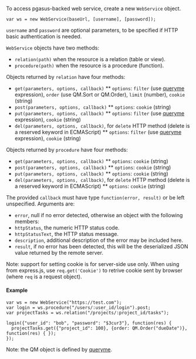 To access pgasus-backed web service, create a new `WebService` object.

`var ws = new WebService(baseUrl, [username], [password]);`

`username` and `password` are optional parameters, to be specified if HTTP basic authentication is needed.

`WebService` objects have two methods:
* `relation(path)` when the resource is a relation (table or view).
* `procedure(path)` when the resource is a procedure (function).

Objects returned by `relation` have four methods:
* `get(parameters, options, callback)`
** `options`: `filter` (use [queryme](https://github.com/debackerl/queryme) expression), `order` (use QM.Sort or QM.Order), `limit` (number), `cookie` (string)
* `post(parameters, options, callback)`
** `options`: `cookie` (string)
* `put(parameters, options, callback)`
** `options`: `filter` (use [queryme](https://github.com/debackerl/queryme) expression), `cookie` (string)
* `del(parameters, options, callback)`, for `delete` HTTP method (delete is a reserved keyword in ECMAScript)
** `options`: `filter` (use [queryme](https://github.com/debackerl/queryme) expression), `cookie` (string)

Objects returned by `procedure` have four methods:
* `get(parameters, options, callback)`
** `options`: `cookie` (string)
* `post(parameters, options, callback)`
** `options`: `cookie` (string)
* `put(parameters, options, callback)`
** `options`: `cookie` (string)
* `del(parameters, options, callback)`, for `delete` HTTP method (delete is a reserved keyword in ECMAScript)
** `options`: `cookie` (string)

The provided `callback` must have type `function(error, result)` or be left unspecified. Arguments are:
* `error`, null if no error detected, otherwise an object with the following members:
 * `httpStatus`, the numeric HTTP status code.
 * `httpStatusText`, the HTTP status message.
 * `description`, additional description of the error may be included here.
* `result`, if no error has been detected, this will be the deserialized JSON value returned by the remote server.

Note: support for setting cookie is for server-side use only. When using from express.js, use `req.get('Cookie')` to retrive cookie sent by browser (where `req` is a request object).

#### Example

```
var ws = new WebService("https://test.com");
var login = ws.procedure("/users/:user_id/login").post;
var projectTasks = ws.relation("/projects/:project_id/tasks");

login({"user_id": "bob", "password": "$3cur3"}, function(res) {
  projectTasks.get({"project_id": 100}, {order: QM.Order("dueDate")}, function(res) { });
});
```

Note: the QM object is defined by [queryme](https://github.com/debackerl/queryme).
